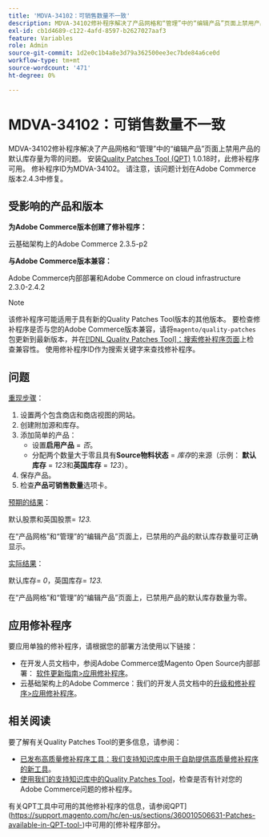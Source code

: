 ```yaml
---
title: 'MDVA-34102：可销售数量不一致'
description: MDVA-34102修补程序解决了产品网格和“管理”中的“编辑产品”页面上禁用产品的默认库存量为零的问题。 安装[Quality Patches Tool (QPT)](/help/announcements/adobe-commerce-announcements/magento-quality-patches-released-new-tool-to-self-serve-quality-patches.md) 1.0.18后，即可使用此修补程序。 修补程序ID为MDVA-34102。 请注意，该问题计划在Adobe Commerce版本2.4.3中修复。
exl-id: cb1d4689-c122-4afd-8597-b2627027aaf3
feature: Variables
role: Admin
source-git-commit: 1d2e0c1b4a8e3d79a362500ee3ec7bde84a6ce0d
workflow-type: tm+mt
source-wordcount: '471'
ht-degree: 0%

---
```


# MDVA-34102：可销售数量不一致

MDVA-34102修补程序解决了产品网格和“管理”中的“编辑产品”页面上禁用产品的默认库存量为零的问题。 安装[Quality Patches Tool (QPT)](/help/announcements/adobe-commerce-announcements/magento-quality-patches-released-new-tool-to-self-serve-quality-patches.md) 1.0.18时，此修补程序可用。 修补程序ID为MDVA-34102。 请注意，该问题计划在Adobe Commerce版本2.4.3中修复。

## 受影响的产品和版本

**为Adobe Commerce版本创建了修补程序：**

云基础架构上的Adobe Commerce 2.3.5-p2

**与Adobe Commerce版本兼容：**

Adobe Commerce内部部署和Adobe Commerce on cloud infrastructure 2.3.0-2.4.2

>[!NOTE]
>
>该修补程序可能适用于具有新的Quality Patches Tool版本的其他版本。 要检查修补程序是否与您的Adobe Commerce版本兼容，请将`magento/quality-patches`包更新到最新版本，并在[[!DNL Quality Patches Tool]：搜索修补程序页面](https://devdocs.magento.com/quality-patches/tool.html#patch-grid)上检查兼容性。 使用修补程序ID作为搜索关键字来查找修补程序。

## 问题

<u>重现步骤</u>：

1. 设置两个包含商店和商店视图的网站。
1. 创建附加源和库存。
1. 添加简单的产品：
   * 设置&#x200B;**启用产品** = *否*。
   * 分配两个数量大于零且具有&#x200B;**Source物料状态** = *库存*&#x200B;的来源（示例： **默认库存** = *123*&#x200B;和&#x200B;**英国库存** = *123*）。
1. 保存产品。
1. 检查&#x200B;**产品可销售数量**&#x200B;选项卡。

<u>预期的结果</u>：

默认股票和英国股票= *123.*

在“产品网格”和“管理”的“编辑产品”页面上，已禁用的产品的默认库存数量可正确显示。

<u>实际结果</u>：

默认库存= *0*，英国库存= *123.*

在“产品网格”和“管理”的“编辑产品”页面上，已禁用产品的默认库存数量为零。

## 应用修补程序

要应用单独的修补程序，请根据您的部署方法使用以下链接：

* 在开发人员文档中，参阅Adobe Commerce或Magento Open Source内部部署： [软件更新指南>应用修补程序](https://devdocs.magento.com/guides/v2.4/comp-mgr/patching/mqp.html)。
* 云基础架构上的Adobe Commerce：我们的开发人员文档中的[升级和修补程序>应用修补程序](https://devdocs.magento.com/cloud/project/project-patch.html)。

## 相关阅读

要了解有关Quality Patches Tool的更多信息，请参阅：

* [已发布高质量修补程序工具：我们支持知识库中用于自助提供高质量修补程序的新工具](/help/announcements/adobe-commerce-announcements/magento-quality-patches-released-new-tool-to-self-serve-quality-patches.md)。
* [使用我们的支持知识库中的Quality Patches Tool](/help/support-tools/patches-available-in-qpt-tool/check-patch-for-magento-issue-with-magento-quality-patches.md)，检查是否有针对您的Adobe Commerce问题的修补程序。

有关QPT工具中可用的其他修补程序的信息，请参阅QPT](https://support.magento.com/hc/en-us/sections/360010506631-Patches-available-in-QPT-tool-)中可用的[修补程序部分。
